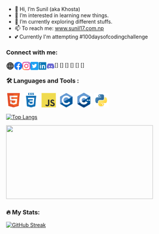 - 👋 Hi, I’m Sunil (aka Khosta)
- 👀 I’m interested in learning new things.
- 🌱 I’m currently exploring different stuffs.
- 📫 To reach me: www.sunil17.com.np
- 💕 Currently I'm attempting #100daysofcodingchallenge
### Connect with me: 
[<img align="left" alt="Sunil" width="22px" src="https://github.com/Khostaa/Web/blob/main/img/website.svg" />]
[<img align="left" alt="Sunil" width="22px" src="https://github.com/Khostaa/Web/blob/main/img/facebook.svg" />] 
[<img align="left" alt="Sunil" width="22px" src="https://github.com/Khostaa/Web/blob/main/img/instagram.svg" />] 
[<img align="left" alt="Sunil" width="22px" src="https://github.com/Khostaa/Web/blob/main/img/twitter.svg" />] 
[<img align="left" alt="Sunil" width="22px" src="https://github.com/Khostaa/Web/blob/main/img/linkedin.svg" />] 
[<img align="left" alt="Sunil" width="22px" src="https://github.com/Khostaa/Web/blob/main/img/discord.svg" />]

 
<!---
Khostaa/Khostaa is a ✨ special ✨ repository because its `README.md` (this file) appears on your GitHub profile.
You can click the Preview link to take a look at your changes.
--->
### :hammer_and_wrench: Languages and Tools :
<div>
 <img src="https://github.com/devicons/devicon/blob/master/icons/html5/html5-original.svg" title="HTML5" alt="HTML" width="40" height="40"/>&nbsp;
 <img src="https://github.com/devicons/devicon/blob/master/icons/css3/css3-plain-wordmark.svg"  title="CSS3" alt="CSS" width="40" height="40"/>&nbsp; 
 <img src="https://github.com/devicons/devicon/blob/master/icons/javascript/javascript-original.svg" title="JavaScript" alt="JavaScript" width="40" height="40"/>&nbsp;
 <img src="https://github.com/devicons/devicon/blob/master/icons/c/c-original.svg"  title="C" alt="C" width="40" height="40"/>&nbsp; 
 <img src="https://github.com/devicons/devicon/blob/master/icons/cplusplus/cplusplus-original.svg"  title="C++" alt="C++" width="40" height="40"/>&nbsp; 
 <img src="https://github.com/devicons/devicon/blob/master/icons/python/python-original.svg"  title="Python" alt="Python" width="40" height="40"/>&nbsp; 
</div>



  [![Top Langs](https://github-readme-stats.vercel.app/api/top-langs/?username=Khostaa&layout=compact&theme=vision-friendly-dark)](https://github.com/anuraghazra/github-readme-stats)

  <img src="https://github-readme-stats.vercel.app/api?username=Khostaa&show_icons=true&theme=gruvbox" width="400" height="200">
 

### :fire: My Stats:







[![GitHub Streak](https://github-readme-streak-stats.herokuapp.com?user=Khostaa&theme=dark&date_format=M%20j%5B%2C%20Y%5D)](https://git.io/streak-stats)

